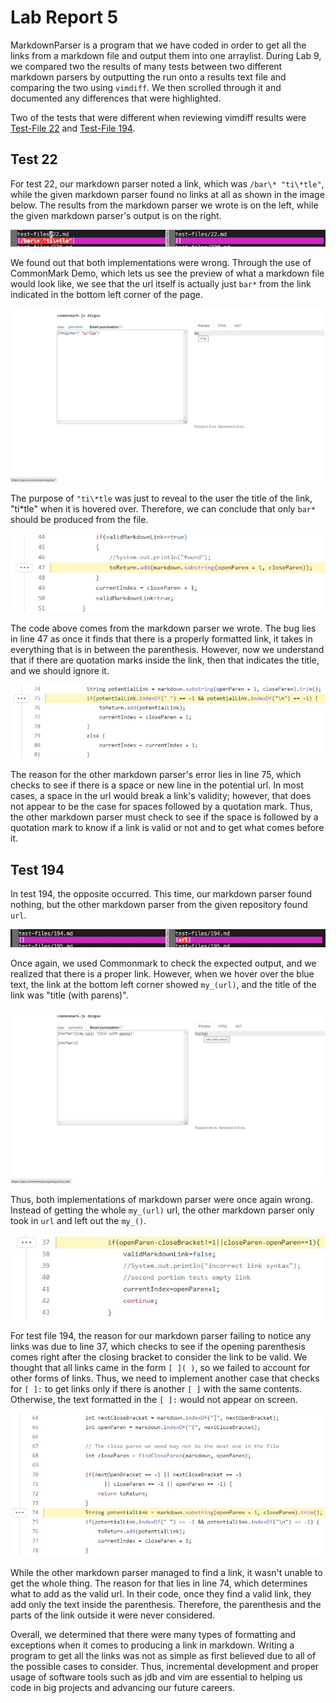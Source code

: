 # Lab Report 5

MarkdownParser is a program that we have coded in order to get all the links from a markdown file and output them into one arraylist. During Lab 9, we compared two the results of many tests between two different markdown parsers by outputting the run onto a results text file and comparing the two using `vimdiff`. We then scrolled through it and documented any differences that were highlighted.

Two of the tests that were different when reviewing vimdiff results were [Test-File 22](https://github.com/nidhidhamnani/markdown-parser/blob/main/test-files/22.md) and [Test-File 194](https://github.com/nidhidhamnani/markdown-parser/blob/main/test-files/194.md).

## Test 22

For test 22, our markdown parser noted a link, which was `/bar\* "ti\*tle"`, while the given markdown parser found no links at all as shown in the image below. The results from the markdown parser we wrote is on the left, while the given markdown parser's output is on the right.

![Test 22 Actual Results](22-actual.jpg)

We found out that both implementations were  wrong. Through the use of CommonMark Demo, which lets us see the preview of what a markdown file would look like, we see that the url itself is actually just `bar*` from the link indicated in the bottom left corner of the page. 

![Test 22 Expected Results](22-expected.jpg)

The purpose of `"ti\*tle` was just to reveal to the user the title of the link, "ti\*tle" when it is hovered over. Therefore, we can conclude that only `bar*` should be produced from the file.

![Test 22 Our Error](22-our-error.jpg)

The code above comes from the markdown parser we wrote. The bug lies in line 47 as once it finds that there is a properly formatted link, it takes in everything that is in between the parenthesis. However, now we understand that if there are quotation marks inside the link, then that indicates the title, and we should ignore it.

![Test 22 Other Error](22-their-error.jpg)

The reason for the other markdown parser's error lies in line 75, which checks to see if there is a space or new line in the potential url. In most cases, a space in the url would break a link's validity; however, that does not appear to be the case for spaces followed by a quotation mark. Thus, the other markdown parser must check to see if the space is followed by a quotation mark to know if a link is valid or not and to get what comes before it.

## Test 194

In test 194, the opposite occurred. This time, our markdown parser found nothing, but the other markdown parser from the given repository found `url`.

![Test 194 Actual Results](194-actual.jpg)

Once again, we used Commonmark to check the expected output, and we realized that there is a proper link. However, when we hover over the blue text, the link at the bottom left corner showed `my_(url)`, and the title of the link was "title (with parens)". 

![Test 194 Expected Results](194-expected.jpg)

Thus, both implementations of markdown parser were once again wrong. Instead of getting the whole `my_(url)` url, the other markdown parser only took in `url` and left out the `my_()`.

![Test 194 Our Error](194-our-error.jpg)

For test file 194, the reason for our markdown parser failing to notice any links was due to line 37, which checks to see if the opening parenthesis comes right after the closing bracket to consider the link to be valid. We thought that all links came in the form `[ ]( )`, so we failed to account for other forms of links. Thus, we need to implement another case that checks for `[ ]:` to get links only if there is another `[ ]` with the same contents. Otherwise, the text formatted in the `[ ]:` would not appear on screen.

![Test 194 Other Error](194-their-error.jpg)

While the other markdown parser managed to find a link, it wasn't unable to get the whole thing. The reason for that lies in line 74, which determines what to add as the valid url. In their code, once they find a valid link, they add only the text inside the parenthesis. Therefore, the parenthesis and the parts of the link outside it were never considered.

Overall, we determined that there were many types of formatting and exceptions when it comes to producing a link in markdown. Writing a program to get all the links was not as simple as first believed due to all of the possible cases to consider. Thus, incremental development and proper usage of software tools such as jdb and vim are essential to helping us code in big projects and advancing our future careers.

